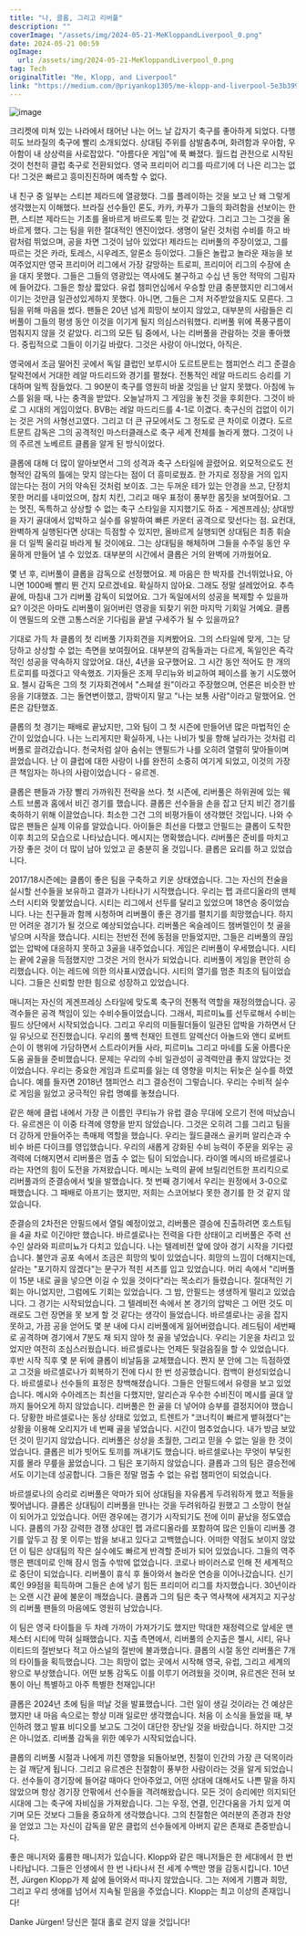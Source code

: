 ```yaml
---
title: "나, 클롭, 그리고 리버풀"
description: ""
coverImage: "/assets/img/2024-05-21-MeKloppandLiverpool_0.png"
date: 2024-05-21 00:59
ogImage: 
  url: /assets/img/2024-05-21-MeKloppandLiverpool_0.png
tag: Tech
originalTitle: "Me, Klopp, and Liverpool"
link: "https://medium.com/@priyankop1305/me-klopp-and-liverpool-5e3b399a884d"
---
```




![image](/assets/img/2024-05-21-MeKloppandLiverpool_0.png)

크리켓에 미쳐 있는 나라에서 태어난 나는 어느 날 갑자기 축구를 좋아하게 되었다. 다행히도 브라질의 축구에 빨리 소개되었다. 상대팀 주위를 삼발춤추며, 화려함과 우아함, 우아함이 내 상상력을 사로잡았다. "아름다운 게임"에 푹 빠졌다. 월드컵 관전으로 시작된 것이 천천히 클럽 축구로 전환되었다. 영국 프리미어 리그를 따르기에 더 나은 리그는 없다! 그것은 빠르고 흥미진진하며 예측할 수 없다.

내 친구 중 일부는 스티븐 제라드에 열광했다. 그를 플레이하는 것을 보고 난 왜 그렇게 생각했는지 이해했다. 브라질 선수들인 론도, 카카, 카푸가 그들의 화려함을 선보이는 한편, 스티븐 제라드는 기초를 올바르게 바르도록 믿는 것 같았다. 그리고 그는 그것을 올바르게 했다. 그는 팀을 위한 절대적인 엔진이었다. 생명이 달린 것처럼 수비를 하고 바람처럼 뛰었으며, 공을 차면 그것이 남아 있었다! 제라드는 리버풀의 주장이었고, 그를 따르는 것은 카라, 토레스, 시우레즈, 알론소 등이었다. 그들은 놀랍고 놀라운 재능을 보여주었지만 영국 프리미어 리그에서 가장 갈망하는 트로피, 프리미어 리그의 수장에 손을 대지 못했다. 그들은 그들의 영광있는 역사에도 불구하고 수십 년 동안 적막의 그림자에 들어갔다. 그들은 항상 짧았다. 유럽 챔피언십에서 우승할 만큼 충분했지만 리그에서 이기는 것만큼 일관성있게하지 못했다. 아니면, 그들은 그저 저주받았을지도 모른다. 그 팀을 위해 마음을 썼다. 팬들은 20년 넘게 희망이 보이지 않았고, 대부분의 사람들은 리버풀이 그들의 평생 동안 이것을 이기게 될지 의심스러워했다. 리버풀 위에 폭풍구름이 멈춰지지 않을 것 같았다. 리그의 모든 팀 중에서, 나는 리버풀을 관람하는 것을 좋아했다. 중립적으로 그들이 이기길 바랐다. 그것은 사랑이 아니었다, 아직은.

영국에서 조금 떨어진 곳에서 독일 클럽인 보루시아 도르트문트는 챔피언스 리그 준결승 탈락전에서 거대한 레알 마드리드와 경기를 펼쳤다. 전통적인 레알 마드리드 승리를 기대하며 일찍 잠들었다. 그 90분이 축구를 영원히 바꿀 것임을 난 알지 못했다. 아침에 뉴스를 읽을 때, 나는 충격을 받았다. 오늘날까지 그 게임을 놓친 것을 후회한다. 그것이 바로 그 시대의 게임이었다. BVB는 레알 마드리드를 4-1로 이겼다. 축구신의 겁없이 이기는 것은 거의 사형선고였다. 그리고 더 큰 규모에서도 그 정도로 큰 차이로 이겼다. 도르트문트 감독은 그의 공격적인 마스터클래스로 축구 세계 전체를 놀라게 했다. 그것이 나의 주르겐 노베르트 클롭을 알게 된 방식이었다.


<div class="content-ad"></div>

클롭에 대해 더 많이 알아보면서 그의 성격과 축구 스타일에 끌렸어요. 외모적으로도 전형적인 감독의 틀에는 맞지 않는다는 점이 더 흥미로웠죠. 한 가지로 정장을 거의 입지 않는다는 점이 거의 약속된 것처럼 보이죠. 그는 두꺼운 테가 있는 안경을 쓰고, 단정치 못한 머리를 내미었으며, 참치 치킨, 그리고 매우 표정이 풍부한 몸짓을 보여줬어요. 그는 멋진, 독특하고 상상할 수 없는 축구 스타일을 지지했기도 하죠 - 게겐프레싱; 상대방을 자기 골대에서 압박하고 실수를 유발하여 빠른 카운터 공격으로 맞선다는 점. 요컨대, 완벽하게 실행된다면 상대는 득점할 수 있지만, 올바르게 실행되면 상대팀은 최종 휘슬을 더 일찍 울리길 바라게 될 것이에요. 그는 상대팀을 해체하며 그들을 수주일 동안 우울하게 만들어 낼 수 있었죠. 대부분의 시간에서 클롭은 거의 완벽에 가까웠어요.

몇 년 후, 리버풀이 클롭을 감독으로 선정했어요. 제 마음은 한 박자를 건너뛰었나요, 아니면 1000배 빨리 뛴 건지 모르겠네요. 확실하지 않아요. 그래도 정말 설레었어요. 추측 끝에, 마침내 그가 리버풀 감독이 되었어요. 그가 독일에서의 성공을 복제할 수 있을까요? 이것은 아마도 리버풀이 잃어버린 영광을 되찾기 위한 마지막 기회일 거예요. 클롭이 앤필드의 오랜 고통스러운 기다림을 끝낼 구세주가 될 수 있을까요?

기대로 가득 차 클롭의 첫 리버풀 기자회견을 지켜봤어요. 그의 스타일에 맞게, 그는 당당하고 상상할 수 없는 측면을 보여줬어요. 대부분의 감독들과는 다르게, 독일인은 즉각적인 성공을 약속하지 않았어요. 대신, 4년을 요구했어요. 그 시간 동안 적어도 한 개의 트로피를 따겠다고 약속했죠. 기자들은 조제 무리뉴와 비교하여 페이스를 놓기 시도했어요. 첼시 감독은 그의 첫 기자회견에서 "스페셜 원"이라고 주장했으며, 언론은 비슷한 반응을 기대했죠. 그는 돌연변이했고, 깜박이지 말고 "나는 보통 사람"이라고 말했어요. 언론은 감탄했죠.

<div class="content-ad"></div>

클롭의 첫 경기는 패배로 끝났지만, 그와 팀이 그 첫 시즌에 만들어낸 많은 마법적인 순간이 있었습니다. 나는 느리게지만 확실하게, 나는 나비가 빛을 향해 날라가는 것처럼 리버풀로 끌려갔습니다. 천국처럼 살아 숨쉬는 앤필드가 나를 오히려 열렬히 맞아들이며 끌었습니다. 난 이 클럽에 대한 사랑이 나를 완전히 소중히 여기게 되었고, 이것의 가장 큰 책임자는 하나의 사람이었습니다 - 유르겐.

클롭은 팬들과 가장 빨리 가까워진 전략을 쓰다. 첫 시즌에, 리버풀은 하위권에 있는 웨스트 브롬과 홈에서 비긴 경기를 했습니다. 클롭은 선수들을 손을 잡고 단지 비긴 경기를 축하하기 위해 이끌었습니다. 최소한 그건 그의 비평가들이 생각했던 것입니다. 나와 수많은 팬들은 실제 이유를 알았습니다. 아이들은 최선을 다했고 안필드는 클롭이 도착한 이후 최고의 모습으로 나타났습니다. 메시지는 명확했습니다. 리버풀은 준비를 마치고 가장 좋은 것이 더 많이 남아 있었고 곧 충분히 올 것입니다. 클롭은 요리를 하고 있었습니다.

2017/18시즌에는 클롭이 좋은 팀을 구축하고 키운 상태였습니다. 그는 자신의 전술을 실시할 선수들을 보유하고 결과가 나타나기 시작했습니다. 우리는 펩 과르디올라의 맨체스터 시티와 맞붙었습니다. 시티는 리그에서 선두를 달리고 있었으며 18연승 중이었습니다. 나는 친구들과 함께 시청하며 리버풀이 좋은 경기를 펼치기를 희망했습니다. 하지만 어려운 경기가 될 것으로 예상되었습니다. 리버풀은 옥슬레이드 챔버렐인이 첫 골을 넣으며 시작을 했습니다. 시티는 전반전 전에 동점을 만들었지만, 그들은 리버풀의 끊임없는 압박에 대응하지 못하고 3골을 내주었습니다. 게임은 리버풀이 우세했습니다. 시티는 끝에 2골을 득점했지만 그것은 거의 헌사가 되었습니다. 리버풀이 게임을 편안히 승리했습니다. 이는 레드에 의한 의사표시였습니다. 시티의 열기를 멈춘 최초의 팀이었습니다. 그들은 신뢰할 만한 힘으로 성장하고 있었습니다.

매니저는 자신의 게겐프레싱 스타일에 맞도록 축구의 전통적 역할을 재정의했습니다. 공격수들은 공격 책임이 있는 수비수들이었습니다. 그래서, 피르미뇨를 선두로해서 수비는 필드 상단에서 시작되었습니다. 그리고 우리의 미들필더들이 일관된 압박을 가하면서 단일 유닛으로 전진했습니다. 우리의 풀백 천재인 트렌트 알렉산더 아놀드와 앤디 로버트슨이 이 행위에 가담하면서 스트라이커들 사라, 피르미뇨 그리고 마네를 도울 아름다운 도움 골들을 준비했습니다. 문제는 우리의 수비 일관성이 공격력만큼 좋지 않았다는 것이었습니다. 우리는 중요한 게임과 트로피를 잃는 데 영향을 미치는 뒤늦은 실수를 하였습니다. 예를 들자면 2018년 챔피언스 리그 결승전이 그렇습니다. 우리는 수비적 실수로 게임을 잃었고 궁극적인 유럽 명예를 놓쳤습니다.

<div class="content-ad"></div>

같은 해에 클럽 내에서 가장 큰 이름인 쿠티뉴가 유럽 결승 무대에 오르기 전에 떠났습니다. 유르겐은 이 이중 타격에 영향을 받지 않았습니다. 그것은 오히려 그를 그리고 팀을 더 강하게 만들어주는 촉매제 역할을 했습니다. 우리는 월드클래스 골키퍼 알리슨과 수비수 바른 다이크를 영입했습니다. 우리의 새롭게 강화된 수비 능력이 주문을 외우는 공격력에 더해지면서 리버풀은 멈출 수 없는 팀이 되었습니다. 라이엘 메시의 바르셀로나라는 자연의 힘이 도전을 가져왔습니다. 메시는 노력의 끝에 브릴리언트한 프리킥으로 리버풀과의 준결승에서 빛을 발했습니다. 첫 번째 경기에서 우리는 원정에서 3-0으로 패했습니다. 그 패배로 아프기는 했지만, 저희는 스코어보다 못한 경기를 한 것 같지 않았습니다.

준결승의 2차전은 안필드에서 열릴 예정이었고, 리버풀은 결승에 진출하려면 호스트팀을 4골 차로 이긴야만 했습니다. 바르셀로나는 전력을 다한 상태이고 리버풀은 주력 선수인 살라와 피르미뇨가 다치고 있습니다. 나는 텔레비전 앞에 앉아 경기 시작을 기다렸습니다. 불안과 공포 속에서 조금은 희망의 빛이 있었습니다. 희망의 느낌이 더해지는데, 살라는 "포기하지 않겠다"는 문구가 적힌 셔츠를 입고 있었습니다. 머리 속에서 "리버풀이 15분 내로 골을 넣으면 이길 수 있을 것이다"라는 목소리가 들렸습니다. 절대적인 기회는 아니었지만, 그럼에도 기회는 있었습니다. 그 밤, 안필드는 생생하게 떨리고 있었습니다. 그 경기는 시작되었습니다. 그 텔레비전 속에서 본 경기의 압박은 그 어떤 것도 미래로도 그런 장면을 못 보게 할 것 같다는 생각이 들었습니다. 바르셀로나는 공을 잡지 못하고, 가끔 공을 얻어도 몇 분 내에 다시 리버풀에게 잃어버렸습니다. 레드팀이 세번째로 공격하며 경기에서 7분도 채 되지 않아 첫 골을 넣었습니다. 우리는 기운을 차리고 있었지만 여전히 조심스러웠습니다. 바르셀로나는 언제든 뒷걸음질을 할 수 있었습니다. 후반 시작 직후 몇 분 뒤에 클롭이 비날둠을 교체했습니다. 짠지 분 안에 그는 득점하였고 그것을 바르셀로나가 회복하기 전에 다시 한 번 성공했습니다. 컴백이 완성되었습니다. 바르셀로나 선수들의 표정은 창백해졌습니다. 그들은 안필드에서 유령을 보고 있었습니다. 메시와 수아레즈는 최선을 다했지만, 알리슨과 우수한 수비진이 메시를 골대 앞까지 들어오게 하지 않았습니다. 리버풀은 한 골을 더 넣어야 승부를 결정지어야 했습니다. 당황한 바르셀로나는 동상 상태로 있었고, 트렌트가 "코너킥이 빠르게 뱉혀졌다"는 상황을 이용해 오리지가 네 번째 골을 넣었습니다. 시간이 멈추었습니다. 내가 방금 보았던 것이 믿기지 않았습니다. 리버풀은 상상을 초월한, 그리고 믿을 수 없는 일을 한 것이었습니다. 클롭은 비가 빗어도 토끼를 꺼내기도 했습니다. 바르셀로나는 무엇이 부딪힌 지를 몰라 무릎을 꿇었습니다. 그 팀은 포기하지 않았습니다. 클롭과 그의 팀은 결승전에서도 이기는데 성공합니다. 그들은 정말 멈출 수 없는 유럽 챔피언이 되었습니다.

<div class="content-ad"></div>

바르셀로나의 승리로 리버풀은 악마가 되어 상대팀을 자유롭게 두려워하게 했고 적들을 찢어냅니다. 클롭은 상대팀이 리버풀을 만나는 것을 두려워하길 원했고 그 소망이 현실이 되어가고 있었습니다. 어떤 경우에는 경기가 시작되기도 전에 이미 끝났을 정도였습니다. 클롭의 가장 강력한 경쟁 상대인 펩 과르디올라를 포함하여 많은 인들이 리버풀 경기를 앞두고 잠 못 이루는 밤을 보내고 있다고 고백했습니다. 어떠한 약점도 보이지 않았던 이 팀은 상대팀의 작은 실수에도 빠르게 반격할 준비가 되어 있었습니다. 그들의 역주행은 팬데미로 인해 잠시 멈출 수밖에 없었습니다. 코로나 바이러스로 인해 전 세계적으로 중단이 되었습니다. 리버풀이 휴식 후 돌아와서 놀라운 연승을 이어나갔습니다. 신기록인 99점을 획득하며 그들은 손에 넣기 힘든 프리미어 리그를 차지했습니다. 30년이라는 오랜 시간 끝에 불운이 깨졌습니다. 클롭과 그의 팀은 축구 역사책에 새겨지고 지구상의 리버풀 팬들의 마음에도 영원히 남았습니다.

이 팀은 영국 타이틀을 두 차례 가까이 가져가기도 했지만 막대한 재정력으로 앞세운 맨체스터 시티에 막혀 실패했습니다. 지출 측면에서, 리버풀의 순지출은 첼시, 시티, 유나이티드의 절반보다 적고 아스널의 절반에 불과했습니다. 클롭의 시절 동안 리버풀은 7개의 타이틀을 획득했습니다. 그는 희망이 없는 곳에서 시작해 영국, 유럽, 그리고 세계의 왕으로 부상했습니다. 어떤 보통 감독도 이를 이루기 어려웠을 것이며, 유르겐은 전혀 보통이 아닌 특별하고 아주 특별한 천재입니다!

클롭은 2024년 초에 팀을 떠날 것을 발표했습니다. 그런 일이 생길 것이라는 건 예상은 했지만 내 마음 속으로는 항상 미래 일로만 생각했습니다. 처음 이 소식을 들었을 때, 부인하려 했고 발표 비디오를 보고도 그것이 대단한 장난일 것을 바랐습니다. 하지만 그것은 아니었죠. 리버풀 감독을 위한 예우가 시작되었습니다.

클롭의 리버풀 시절과 나에게 끼친 영향을 되돌아보면, 친절이 인간의 가장 큰 덕목이라는 걸 깨닫게 됩니다. 그리고 유르겐은 친절함이 풍부한 사람이라는 것을 알게 되었습니다. 선수들이 경기장에 들어갈 때마다 안아주었고, 어떤 상대에 대해서도 나쁜 말을 하지 않았으며 항상 경기장 안팎에서 선수들을 격려해왔습니다. 모든 것이 승리에만 의지되던 시대에 그는 축구에 자비심을 가져왔습니다. 그는 우정, 연결, 인간다움을 가치 있게 여기며 모든 것보다 그들을 중요하게 생각했습니다. 그의 친절함은 여러분의 존경과 찬양을 얻었고 그는 자신이 감독을 맡은 클럽의 선수들에게 아버지 같은 존재로 존중받습니다.

<div class="content-ad"></div>

좋은 매니저와 훌륭한 매니저가 있습니다. Klopp와 같은 매니저들은 한 세대에서 한 번 나타납니다. 그들은 인생에서 한 번 나타나서 전 세계 수백만 명을 감동시킵니다. 10년 전, Jürgen Klopp가 제 삶에 들어와서 떠나지 않았습니다. 그는 저에게 기쁨과 희망, 그리고 우리 생애를 넘어서 지속될 믿음을 주었습니다. Klopp는 최고 이상의 존재입니다!

Danke Jürgen! 당신은 절대 홀로 걷지 않을 것입니다!